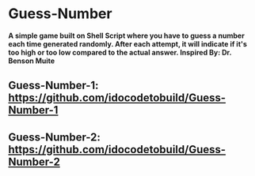 # Guess-Number

<b> A simple game built on Shell Script where you have to guess a number each time generated randomly. After each attempt, it will indicate if it's too high or too low compared to the actual answer. </b>
<b> Inspired By: Dr. Benson Muite </b>

## Guess-Number-1: https://github.com/idocodetobuild/Guess-Number-1

## Guess-Number-2: https://github.com/idocodetobuild/Guess-Number-2
